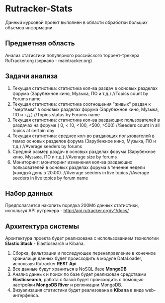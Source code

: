 # Rutracker-Stats

Данный курсовой проект выполнен в области обработки больших объемов информации

## Предметная область
Анализ статистики популярного российского торрент-трекера RuTracker.org (зеркало - maintracker.org)

## Задачи анализа
1. Текущая статистика: статистика кол-ва раздач в основых разделах форума (Зарубежное кино, Музыка, ПО и т.д.)
    //Topics count by Forums name
2. Текущая статистика: статистика соотношения "живых" раздач к "мертвым" в основых разделах форума (Зарубежное кино, Музыка, ПО и т.д.)
    //Topics status by Forums name
3. Текущая статистика: статистика кол-ва раздающих пользователей в раздачах на форуме ( 0, < 10, <100, <500, >500)
    //Seeders count in all topics at certain day
4. Текущая статистика: среднее кол-во раздающих пользователей в темах основых разделов форума (Зарубежное кино, Музыка, ПО и т.д.)
    //Average seeders by forums
5. Средний размер раздач в основых разделах форума (Зарубежное кино, Музыка, ПО и т.д.)
    //Average size by forums
6. Мониторинг: мониторинг изменения кол-ва раздающих пользователей в основых разделах форума в течение недели (каждый день в 20:00).
    //Average seeders in live topics
    //Average seeders in live topics by forum name

## Набор данных
Предполагается накопить порядка 200Мб данных статистики, используя API рутрекера - http://api.rutracker.org/v1/docs/ 

## Архитектура системы
Архитектура проекта будет реализована с использованием технологии <b>Elastic Stack</b> - Elasticsearch и Kibana.

1. Сборка, фильтрации и последующее перенаправление в конечное хранилище данных будет происходить в модуле DataLoader, используя Rutracker <b>REST Api</b>
2. Все данные будут храниться в NoSQL базе <b>MongoDB</b>
3. Анализ данных и поиск по базе будет реализован средствами <b>Elasticsearch</b>, работа с базой будет происходить с помощью настройки <b>MongoDB River</b> и репликации MongoDB.
4. Визуализация статистики будет реализована в <b>Kibana</b> в виде web-интерфейса.
